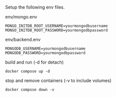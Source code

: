 Setup the following env files.

env/mongo.env
```
MONGO_INITDB_ROOT_USERNAME=yourmongodbusername
MONGO_INITDB_ROOT_PASSWORD=yourmongodbpassword
```

env/backend.env
```
MONGODB_USERNAME=yourmongodbusername
MONGODB_PASSWORD=yourmongodbpassword
```

build and run (-d for detach)
```
docker compose up -d
```

stop and remove containers (-v to include volumes)
```
docker compose down -v
```
